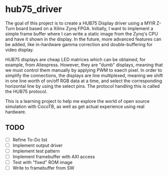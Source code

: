 # hub75_driver
The goal of this project is to create a HUB75 Display driver using a MYIR Z-Turn board based on a Xilinx Zynq FPGA. Initially, I want to implement a simple frame buffer where I can write a static image from the Zynq's CPU and have it shown in the display. In the future, more advanced features can be added, like in-hardware gamma correction and double-buffering for video display.

HUB75 displays are cheap LED matrices which can be obtained, for example, from Aliexpress. However, they are "dumb" displays, meaning that we must control them manually by applying PWM to eaech pixel. In order to simplify the connections, the displays are line multiplexed, meaning we shift in one line worth of on/off RGB data at a time, and select the corresponding horizontal line by using the select pins. The protocol handling this is called the HUB75 protocol.

This is a learning project to help me explore the world of open source simulation with CocoTB, as well as get actual experience using real hardware.

## TODO

- [ ] Refine To-Do list
- [ ] Implement output driver
- [ ] Implement test pattern
- [ ] Implement framebuffer with AXI access
- [ ] Test with "fixed" ROM image
- [ ] Write to framebuffer from SW
